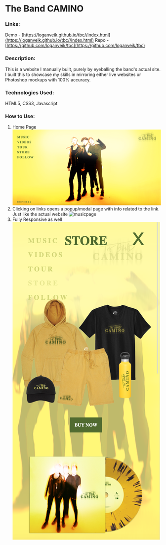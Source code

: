 # The Band CAMINO

### Links:
Demo - [https://loganveik.github.io/tbc//index.html](https://loganveik.github.io/tbc//index.html)
Repo - [https://github.com/loganveik/tbc](https://github.com/loganveik/tbc)

### Description:
This is a website I manually built, purely by eyeballing the band's actual site. I built this to showcase my skills in mirroring either live websites or Photoshop mockups with 100% accuracy.

### Technologies Used:
HTML5, CSS3, Javascript

### How to Use:
1) Home Page
![homepage](/media/images/RMss3.png)
2) Clicking on links opens a popup/modal page with info related to the link. Just like the actual website
![musicpage](/media/images/RMss1.png)
1) Fully Responsive as well
![mobile](/media/images/RMss2.png)